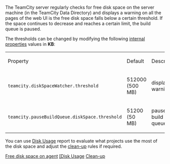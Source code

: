 [//]: # (title: TeamCity Disk Space Watcher)
[//]: # (auxiliary-id: TeamCity Disk Space Watcher)

The TeamCity server regularly checks for free disk space on the server machine (in the TeamCity Data Directory) and displays a warning on all the pages of the web UI is the free disk space falls below a certain threshold. If the space continues to decrease and reaches a certain limit, the build queue is paused.

The thresholds can be changed by modifying the following [internal properties](configuring-teamcity-server-startup-properties.md) values in __KB__:

<table><tr>

<td>

Property


</td>

<td>

Default


</td>

<td>

Description


</td></tr><tr>

<td>

`teamcity.diskSpaceWatcher.threshold`


</td>

<td>

512000 (500 MB)


</td>

<td>

displays a warning


</td></tr><tr>

<td>

`teamcity.pauseBuildQueue.diskSpace.threshold`


</td>

<td>

51200 (50 MB)


</td>

<td>

pauses the build queue


</td></tr></table>

You can use [Disk Usage](disk-usage.md) report to evaluate what projects use the most of the disk space and adjust the [clean-up](clean-up.md) rules if required. 


<seealso>
        <category ref="admin-guide">
            <a href="free-disk-space.md">Free disk space on agent</a>
            <a href="disk-usage.md">[Disk Usage</a>
            <a href="clean-up.md">Clean-up</a>
        </category>
</seealso>
